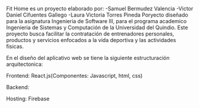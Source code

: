Fit Home es un proyecto elaborado por:
-Samuel Bermudez Valencia
-Victor Daniel Cifuentes Gallego
-Laura Victoria Torres Pineda
Poryecto diseñado para la asignatura Ingenieria de Software III, para el programa academico Ingenieria de Sistemas y Computación de la Universidad del Quindio.
Este proyecto busca facilitar la contratación de entrenadores personales, productos y servicios enfocados a la vida deportiva y las actividades fisicas.

En el diseño del aplicativo web se tiene la siguiente estructuración arquitectonica:

Frontend: React.js(Componentes: Javascript, html, css)

Backend:

Hosting: Firebase
